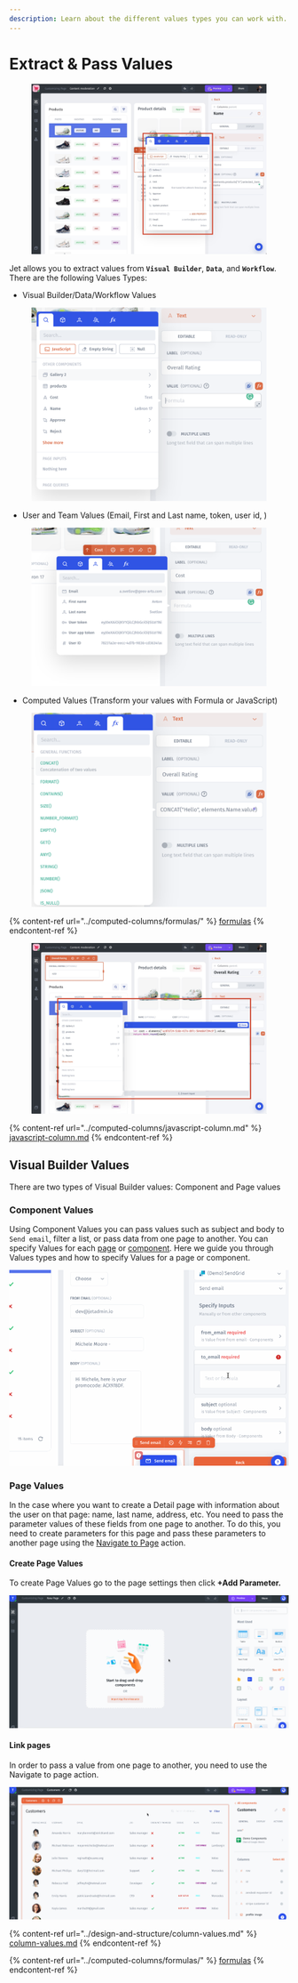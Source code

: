 ```yaml
---
description: Learn about the different values types you can work with.
---
```


# Extract & Pass Values

<figure><img src="../../.gitbook/assets/visual.jpg" alt=""><figcaption></figcaption></figure>

Jet allows you to extract values from **`Visual Builder`**, **`Data`**, and **`Workflow`**. There are the following Values Types:

* Visual Builder/Data/Workflow Values

<figure><img src="../../.gitbook/assets/image (4).png" alt=""><figcaption></figcaption></figure>

* User and Team Values (Email, First and Last name, token, user id, )

<figure><img src="../../.gitbook/assets/image (5).png" alt=""><figcaption></figcaption></figure>

* Computed Values (Transform your values with Formula or JavaScript)

<figure><img src="../../.gitbook/assets/image.png" alt=""><figcaption></figcaption></figure>

{% content-ref url="../computed-columns/formulas/" %}
[formulas](../computed-columns/formulas/)
{% endcontent-ref %}

<figure><img src="../../.gitbook/assets/js1.jpg" alt=""><figcaption></figcaption></figure>

{% content-ref url="../computed-columns/javascript-column.md" %}
[javascript-column.md](../computed-columns/javascript-column.md)
{% endcontent-ref %}

## Visual Builder Values

There are two types of Visual Builder values: Component and Page values

### Component Values

Using Component Values you can pass values such as subject and body to `Send email`, filter a list, or pass data from one page to another. You can specify Values for each [page](../design-and-structure/pages.md) or [component](../design-and-structure/components/). Here we guide you through Values types and how to specify Values for a page or component.

![](../../.gitbook/assets/testgif44.gif)

### Page Values

In the case where you want to create a Detail page with information about the user on that page: name, last name, address, etc. You need to pass the parameter values of these fields from one page to another. To do this, you need to create parameters for this page and pass these parameters to another page using the [Navigate to Page](../design-and-structure/actions.md) action.

#### Create Page Values

To create Page Values go to the page settings then click **+Add Parameter.**

![](../../.gitbook/assets/testgif24.gif)

#### Link pages

In order to pass a value from one page to another, you need to use the Navigate to page action.

![](../../.gitbook/assets/testgif25.gif)

{% content-ref url="../design-and-structure/column-values.md" %}
[column-values.md](../design-and-structure/column-values.md)
{% endcontent-ref %}

{% content-ref url="../computed-columns/formulas/" %}
[formulas](../computed-columns/formulas/)
{% endcontent-ref %}

